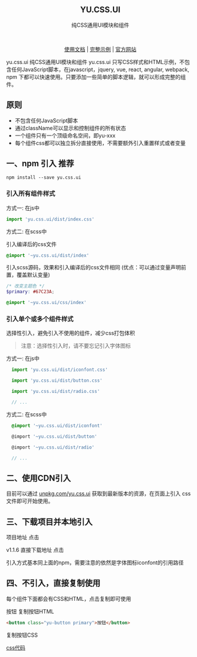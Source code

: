 <h2 align="center">YU.CSS.UI</h2>
<p align="center">纯CSS通用UI模块和组件</p>

<p align="center">
   <img src="https://img.shields.io/npm/v/yu.css.ui.svg" alt="">
    <img src="https://img.shields.io/github/stars/yurencloud/yu.css.ui.svg" alt="">
    <img src="https://img.shields.io/github/issues/yurencloud/yu.css.ui.svg" alt="">
    <img src="https://img.shields.io/github/forks/yurencloud/yu.css.ui.svg" alt="">
    <img src="https://img.shields.io/github/license/yurencloud/yu.css.ui.svg" alt="">
</p>

<p align="center">
  <a href="http://www.yurencloud.com/css/install" target="_blank">使用文档</a>
  |
  <a href="https://github.com/yurencloud/yu.css.ui/tree/master/html/component/"  target="_blank">完整示例</a>
  |
  <a href="http://www.yurencloud.com"  target="_blank">官方网站</a>
</p>


yu.css.ui 纯CSS通用UI模块和组件
yu.css.ui 只写CSS样式和HTML示例，不包含任何JavaScript脚本，在javascript，jquery, vue, react, angular, webpack, npm 下都可以快速使用。只要添加一些简单的脚本逻辑，就可以形成完整的组件。

## 原则

- 不包含任何JavaScript脚本
- 通过className可以显示和控制组件的所有状态
- 一个组件只有一个顶级命名空间，即yu-xxx
- 每个组件css都可以独立拆分直接使用，不需要额外引入重置样式或者变量

## 一、npm 引入 推荐

```shell
npm install --save yu.css.ui
```

### 引入所有组件样式
方式一: 在js中

```javascript
import 'yu.css.ui/dist/index.css'
```
方式二: 在scss中

引入编译后的css文件

```scss
@import '~yu.css.ui/dist/index'
```



引入scss源码，效果和引入编译后的css文件相同 (优点：可以通过变量声明前置，覆盖默认变量)

```scss
/* 改变主题色 */
$primary: #67C23A;

@import '~yu.css.ui/css/index'

```

### 引入单个或多个组件样式

选择性引入，避免引入不使用的组件，减少css打包体积

>  注意：选择性引入时，请不要忘记引入字体图标

方式一: 在js中

```javascript
  import 'yu.css.ui/dist/iconfont.css'

  import 'yu.css.ui/dist/button.css'

  import 'yu.css.ui/dist/radio.css'

  // ...

```




方式二: 在scss中

```scss
  @import '~yu.css.ui/dist/iconfont'

  @import '~yu.css.ui/dist/button'

  @import '~yu.css.ui/dist/radio'

  // ...

```




## 二、使用CDN引入

目前可以通过 [unpkg.com/yu.css.ui](https://unpkg.com/yu.css.ui/dist/index.css) 获取到最新版本的资源，在页面上引入 css 文件即可开始使用。


<link rel="stylesheet" href="https://unpkg.com/yu.css.ui/dist/index.css">

## 三、下载项目并本地引入

项目地址 点击

v1.1.6 直接下载地址 点击

引入方式基本同上面的npm，需要注意的依然是字体图标iconfont的引用路径

## 四、不引入，直接复制使用

每个组件下面都会有CSS和HTML，点击复制即可使用

按钮
复制按钮HTML

```html
<button class="yu-button primary">按钮</button>
```

复制按钮CSS

[css代码](https://github.com/yurencloud/yu.css.ui/blob/master/dist/component/button.css)


